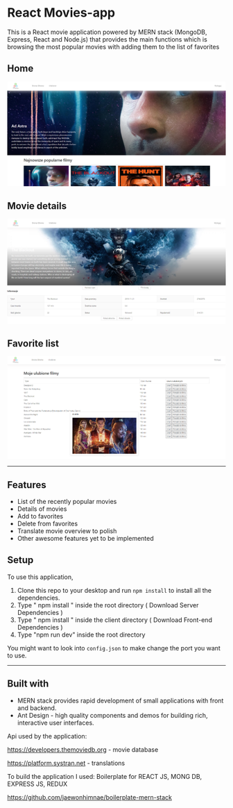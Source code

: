 React Movies-app
============

This is a React movie application powered by MERN stack (MongoDB, Express, React and Node.js) that provides the main functions which is browsing the most popular movies with adding them to the list of favorites


## Home
![App Preview](https://github.com/libera13/movies-app/blob/master/client/src/img/landing-page.png?raw=true)

## Movie details
![App Preview](https://github.com/libera13/movies-app/blob/master/client/src/img/detail-page.png?raw=true)

## Favorite list

![App Preview](https://github.com/libera13/movies-app/blob/master/client/src/img/favorite-page.png?raw=true)

---

## Features
- List of the recently popular movies
- Details of movies
- Add to favorites
- Delete from favorites
- Translate movie overview to polish
- Other awesome features yet to be implemented


## Setup
To use this application,

1. Clone this repo to your desktop and run `npm install` to install all the dependencies.
2. Type " npm install " inside the root directory ( Download Server Dependencies )
3. Type " npm install " inside the client directory ( Download Front-end Dependencies )
3. Type "npm run dev" inside the root directory

You might want to look into `config.json` to make change the port you want to use.

---


## Built with

- MERN stack provides rapid development of small applications with front and backend.
- Ant Design - high quality components and demos for building rich, interactive user interfaces.

Api used by the application:

https://developers.themoviedb.org - movie database

https://platform.systran.net - translations

To build the application I used: Boilerplate for REACT JS, MONG DB, EXPRESS JS, REDUX
 
https://github.com/jaewonhimnae/boilerplate-mern-stack
